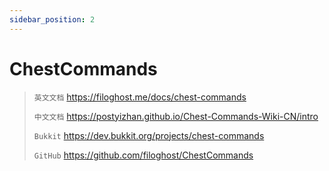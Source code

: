 ```yaml
---
sidebar_position: 2
---
```


# ChestCommands

> `英文文档` https://filoghost.me/docs/chest-commands
>
> `中文文档` https://postyizhan.github.io/Chest-Commands-Wiki-CN/intro
>
> `Bukkit` https://dev.bukkit.org/projects/chest-commands
>
> `GitHub` https://github.com/filoghost/ChestCommands